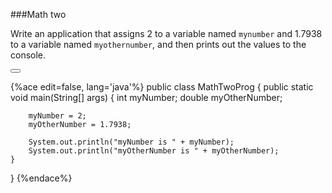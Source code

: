 <!--djw:done-->
###Math two

Write an application that assigns 2 to a variable named ```mynumber``` and 1.7938 to a variable named ```myothernumber```, and then prints out the values to the console.


<button class="section" target="section1" show="Sample Answer" hide="Hide Answer"></button>

<!--sec data-title="Answer" data-id="section1" data-show=false ces-->
{%ace edit=false, lang='java'%}
public class MathTwoProg {
    public static void main(String[] args) {
        int myNumber;
        double myOtherNumber;

        myNumber = 2;
        myOtherNumber = 1.7938;

        System.out.println("myNumber is " + myNumber);
        System.out.println("myOtherNumber is " + myOtherNumber);
    }
}
{%endace%}